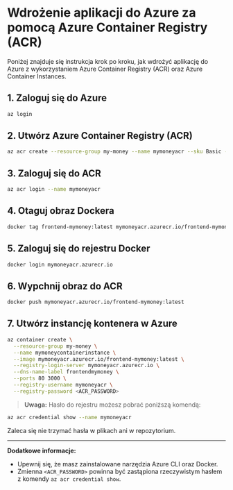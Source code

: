 # Wdrożenie aplikacji do Azure za pomocą Azure Container Registry (ACR)

Poniżej znajduje się instrukcja krok po kroku, jak wdrożyć aplikację do Azure z wykorzystaniem Azure Container Registry (ACR) oraz Azure Container Instances.

## 1. Zaloguj się do Azure

```sh
az login
```

## 2. Utwórz Azure Container Registry (ACR)

```sh
az acr create --resource-group my-money --name mymoneyacr --sku Basic --admin-enabled true
```

## 3. Zaloguj się do ACR

```sh
az acr login --name mymoneyacr
```

## 4. Otaguj obraz Dockera

```sh
docker tag frontend-mymoney:latest mymoneyacr.azurecr.io/frontend-mymoney:latest
```

## 5. Zaloguj się do rejestru Docker

```sh
docker login mymoneyacr.azurecr.io
```

## 6. Wypchnij obraz do ACR

```sh
docker push mymoneyacr.azurecr.io/frontend-mymoney:latest
```

## 7. Utwórz instancję kontenera w Azure

```sh
az container create \
  --resource-group my-money \
  --name mymoneycontainerinstance \
  --image mymoneyacr.azurecr.io/frontend-mymoney:latest \
  --registry-login-server mymoneyacr.azurecr.io \
  --dns-name-label frontendmymoney \
  --ports 80 3000 \
  --registry-username mymoneyacr \
  --registry-password <ACR_PASSWORD>
```

> **Uwaga:** Hasło do rejestru możesz pobrać poniższą komendą:

```sh
az acr credential show --name mymoneyacr
```

Zaleca się nie trzymać hasła w plikach ani w repozytorium.

---

**Dodatkowe informacje:**
- Upewnij się, że masz zainstalowane narzędzia Azure CLI oraz Docker.
- Zmienna `<ACR_PASSWORD>` powinna być zastąpiona rzeczywistym hasłem z komendy `az acr credential show`.

